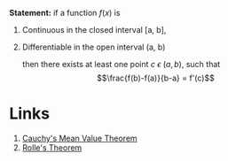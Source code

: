 **Statement:** if a function $f(x)$ is
1. Continuous in the closed interval [a, b],
2. Differentiable in the open interval (a, b)

	then there exists at least one point $c \ \epsilon \ (a,b)$, such that $$\frac{f(b)-f(a)}{b-a} = f'(c)$$
# Links 
1. [Cauchy's Mean Value Theorem](Cauchy's%20Mean%20Value%20Theorem.md) 
2. [Rolle's Theorem](Rolle's%20Theorem.md) 
